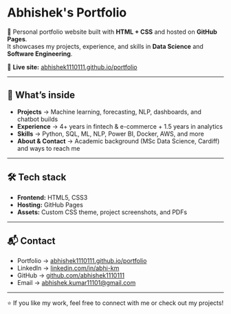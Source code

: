 # Abhishek's Portfolio

🚀 Personal portfolio website built with **HTML + CSS** and hosted on **GitHub Pages**.  
It showcases my projects, experience, and skills in **Data Science** and **Software Engineering**.

🔗 **Live site:** [abhishek1110111.github.io/portfolio](https://github.com/abhishekokumar/portfolio)

---

## 📌 What’s inside

- **Projects** → Machine learning, forecasting, NLP, dashboards, and chatbot builds  
- **Experience** → 4+ years in fintech & e-commerce + 1.5 years in analytics  
- **Skills** → Python, SQL, ML, NLP, Power BI, Docker, AWS, and more  
- **About & Contact** → Academic background (MSc Data Science, Cardiff) and ways to reach me  

---

## 🛠 Tech stack

- **Frontend:** HTML5, CSS3  
- **Hosting:** GitHub Pages  
- **Assets:** Custom CSS theme, project screenshots, and PDFs  

---

## 📬 Contact

- Portfolio → [abhishek1110111.github.io/portfolio](https://abhishek1110111.github.io/portfolio/)  
- LinkedIn → [linkedin.com/in/abhi-km](https://www.linkedin.com/in/abhi-km/)  
- GitHub → [github.com/abhishek1110111](https://github.com/abhishek1110111)  
- Email → abhishek.kumar11101@gmail.com  

---

⭐ If you like my work, feel free to connect with me or check out my projects!
